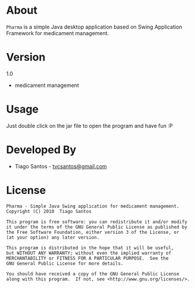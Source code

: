 About
=====
`Pharma` is a simple Java desktop application based on Swing
Application Framework for medicament management.

Version
=====
1.0

* medicament management

Usage
=====
Just double click on the jar file to open the program and have fun :P

Developed By
============
* Tiago Santos - <tvcsantos@gmail.com>

License
=======
    Pharma - Simple Java Swing application for medicament management.
    Copyright (C) 2010  Tiago Santos

    This program is free software: you can redistribute it and/or modify
    it under the terms of the GNU General Public License as published by
    the Free Software Foundation, either version 3 of the License, or
    (at your option) any later version.

    This program is distributed in the hope that it will be useful,
    but WITHOUT ANY WARRANTY; without even the implied warranty of
    MERCHANTABILITY or FITNESS FOR A PARTICULAR PURPOSE.  See the
    GNU General Public License for more details.

    You should have received a copy of the GNU General Public License
    along with this program.  If not, see <http://www.gnu.org/licenses/>.
